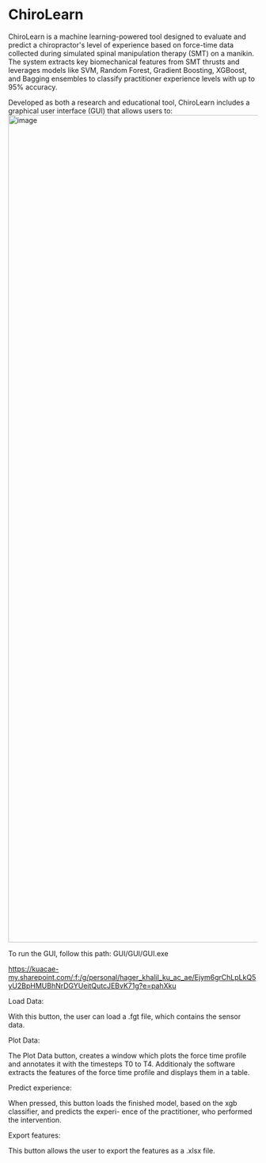 # ChiroLearn

ChiroLearn is a machine learning-powered tool designed to evaluate and predict a chiropractor's level of experience based on force-time data collected during simulated spinal manipulation therapy (SMT) on a manikin. The system extracts key biomechanical features from SMT thrusts and leverages models like SVM, Random Forest, Gradient Boosting, XGBoost, and Bagging ensembles to classify practitioner experience levels with up to 95% accuracy.

Developed as both a research and educational tool, ChiroLearn includes a graphical user interface (GUI) that allows users to:
<img width="1292" height="1671" alt="image" src="https://github.com/user-attachments/assets/66731229-9243-4546-9ef6-97bf214ceecf" />

To run the GUI, follow this path: GUI/GUI/GUI.exe

https://kuacae-my.sharepoint.com/:f:/g/personal/hager_khalil_ku_ac_ae/Ejym6grChLpLkQ5yU2BpHMUBhNrDGYUeitQutcJEBvK71g?e=pahXku

Load Data:

With this button, the user can load a .fgt file, which contains the sensor data.

Plot Data:

The Plot Data button, creates a window which plots the force time profile and annotates it with the timesteps T0 to T4. Additionaly the software extracts the features of the force time profile and displays them in a table.

Predict experience:

When pressed, this button loads the finished model, based on the xgb classifier, and predicts the experi- ence of the practitioner, who performed the intervention.

Export features:

This button allows the user to export the features as a .xlsx file.
